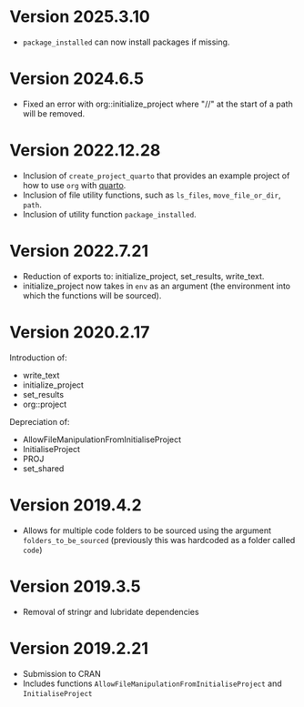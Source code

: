 # Version 2025.3.10

- `package_installed` can now install packages if missing.

# Version 2024.6.5

- Fixed an error with org::initialize_project where "//" at the start of a path will be removed.

# Version 2022.12.28

- Inclusion of `create_project_quarto` that provides an example project of how to use `org` with [quarto](https://quarto.org/).
- Inclusion of file utility functions, such as `ls_files`, `move_file_or_dir`, `path`.
- Inclusion of utility function `package_installed`.

# Version 2022.7.21

- Reduction of exports to: initialize_project, set_results, write_text.
- initialize_project now takes in `env` as an argument (the environment into which the functions will be sourced).

# Version 2020.2.17

Introduction of:
- write_text
- initialize_project
- set_results
- org::project

Depreciation of:
- AllowFileManipulationFromInitialiseProject
- InitialiseProject
- PROJ
- set_shared

# Version 2019.4.2

- Allows for multiple code folders to be sourced using the argument `folders_to_be_sourced` (previously this was hardcoded as a folder called `code`)

# Version 2019.3.5

- Removal of stringr and lubridate dependencies

# Version 2019.2.21

- Submission to CRAN
- Includes functions `AllowFileManipulationFromInitialiseProject` and `InitialiseProject`
